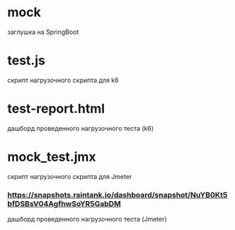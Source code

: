 # mock  
заглушка на SpringBoot

# test.js  
скрипт нагрузочного скрипта для k6

# test-report.html  
дашборд проведенного нагрузочного теста (k6)

# mock_test.jmx  
скрипт нагрузочного скрипта для Jmeter

### https://snapshots.raintank.io/dashboard/snapshot/NuYB0Kt5bfDSBsV04AgfhwSoYR5GabDM  
дашборд проведенного нагрузочного теста (Jmeter)  
